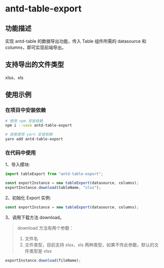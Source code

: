 # antd-table-export

## 功能描述

实现 antd-table 的数据导出功能，传入 Table 组件所需的 datasource 和 columns，即可实现前端导出。

## 支持导出的文件类型

xlsx、xls

## 使用示例

### 在项目中安装依赖

```bash
# 使用 npm 安装依赖
npm i --save antd-table-export

# 或者使用 yarn 安装依赖
yarn add antd-table-export
```

### 在代码中使用

1、导入模块:

```javascript
import tableExport from "antd-table-export";

const exportInstance = new tableExport(datasource, columns);
exportInstance.download(tableName, "xlsx");
```

2、初始化 Export 实例:

```javascript
const exportInstance = new tableExport(datasource, columns);
```

3、调用下载方法 download。

> download 方法有两个参数：
>
> 1. 文件名
> 2. 文件类型，目前支持 xlsx、xls 两种类型，如果不传此参数，默认的文件类型是 xlsx

```javascript
exportInstance.download(fileName);
```
